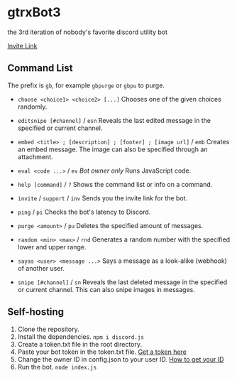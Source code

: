 # gtrxBot3

the 3rd iteration of nobody's favorite discord utility bot

[Invite Link](https://discord.com/oauth2/authorize?client_id=568738663572176916&permissions=8&scope=bot)

## Command List
The prefix is `gb`, for example `gbpurge` or `gbpu` to purge.

* `choose <choice1> <choice2> [...]`
Chooses one of the given choices randomly.

* `editsnipe [#channel]` / `esn`
Reveals the last edited message in the specified or current channel.

* `embed <title> ; [description] ; [footer] ; [image url]` / `emb`
Creates an embed message. The image can also be specified through an attachment.

* `eval <code ...>` / `ev` *Bot owner only*
Runs JavaScript code. 

* `help [command]` / `?`
Shows the command list or info on a command.

* `invite` / `support` / `inv`
Sends you the invite link for the bot.

* `ping` / `pi`
Checks the bot's latency to Discord.

* `purge <amount>` / `pu`
Deletes the specified amount of messages.

* `random <min> <max>` / `rnd`
Generates a random number with the specified lower and upper range.

* `sayas <user> <message ...>`
Says a message as a look-alike (webhook) of another user.

* `snipe [#channel]` / `sn`
Reveals the last deleted message in the specified or current channel. This can also snipe images in messages.

## Self-hosting
1. Clone the repository.
2. Install the dependencies. `npm i discord.js`
3. Create a token.txt file in the root directory.
4. Paste your bot token in the token.txt file. [Get a token here](https://discord.com/developers)
5. Change the owner ID in config.json to your user ID. [How to get your ID](https://support.discord.com/hc/en-us/articles/206346498-Where-can-I-find-my-User-Server-Message-ID-)
6. Run the bot. `node index.js`

